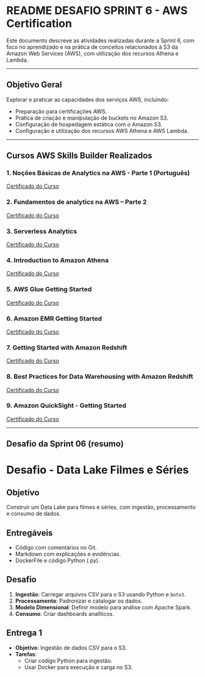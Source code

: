 # README DESAFIO SPRINT 6 - AWS Certification

Este documento descreve as atividades realizadas durante a Sprint 6, com foco no aprendizado e na prática de conceitos relacionados à S3 da Amazon Web Services (AWS), com utilização dos recursos Athena e Lambda.

---

## Objetivo Geral
Explorar e praticar as capacidades dos serviços AWS, incluindo:
- Preparação para certificações AWS.
- Prática de criação e manipulação de buckets no Amazon S3.
- Configuração de hospedagem estática com o Amazon S3.
- Configuração e utilização dos recursos AWS Athena e AWS Lambda.

---

## Cursos AWS Skills Builder Realizados

### 1. **Noções Básicas de Analytics na AWS - Parte 1 (Português)**

[Certificado do Curso](../Certificados/AWS%20Certificate_Noções%20básicas%20de%20Analytics%20na%20AWS%20–%20Parte%201_Paulo%20Renato%20Braga.pdf)

### 2. **Fundamentos de analytics na AWS – Parte 2**

[Certificado do Curso](../Certificados/AWS%20Certificate_Fundamentos%20de%20analytics%20na%20AWS%20–%20Parte%202_Paulo%20Renato%20Braga.pdf)

### 3. **Serverless Analytics**

[Certificado do Curso](../Certificados/AWS%20Certificate_Serverless%20Analytics%20_Paulo%20Renato%20Braga.pdf)

### 4. **Introduction to Amazon Athena**

[Certificado do Curso](../Certificados/AWS%20Certificate_Introduction%20to%20Amazon%20Athena_Paulo%20Renato%20Braga.pdf)

### 5. **AWS Glue Getting Started**

[Certificado do Curso](../Certificados/AWS%20Certificate_AWS%20Glue%20Getting%20Started_Paulo%20Renato%20Braga.pdf)

### 6. **Amazon EMR Getting Started**

[Certificado do Curso](../Certificados/AWS%20Certificate_Amazon%20EMR%20Getting%20Started_Paulo%20Renato%20Braga.pdf)

### 7. **Getting Started with Amazon Redshift**

[Certificado do Curso](../Certificados/AWS%20Certificate_Getting%20Started%20with%20Amazon%20Redshift_Paulo%20Renato%20Braga.pdf)

### 8. **Best Practices for Data Warehousing with Amazon Redshift**

[Certificado do Curso](../Certificados/AWS%20Certificate_Best%20Practices%20for%20Data%20Warehousing%20with%20Amazon%20Redshift_Paulo%20Renato%20Braga.pdf)

### 9. **Amazon QuickSight - Getting Started**

[Certificado do Curso](../Certificados/AWS%20Certificate_Amazon%20QuickSight%20-%20Getting%20Started_Paulo%20Renato%20Braga.pdf)

---

## **Desafio da Sprint 06 (resumo)**

# Desafio - Data Lake Filmes e Séries

## Objetivo
Construir um Data Lake para filmes e séries, com ingestão, processamento e consumo de dados.

## Entregáveis
- Código com comentários no Git.
- Markdown com explicações e evidências.
- DockerFile e código Python (.py).

## Desafio
1. **Ingestão**: Carregar arquivos CSV para o S3 usando Python e `boto3`.
2. **Processamento**: Padronizar e catalogar os dados.
3. **Modelo Dimensional**: Definir modelo para análise com Apache Spark.
4. **Consumo**: Criar dashboards analíticos.

## Entrega 1
- **Objetivo**: Ingestão de dados CSV para o S3.
- **Tarefas**:
  - Criar código Python para ingestão.
  - Usar Docker para execução e carga no S3.